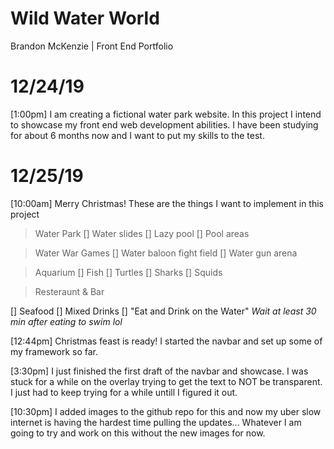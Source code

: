 # Wild Water World
Brandon McKenzie | Front End Portfolio

# 12/24/19
[1:00pm]
I am creating a fictional water park website.
In this project I intend to showcase my front end web development abilities. 
I have been studying for about 6 months now and I want to put my skills to the test.

# 12/25/19
[10:00am] Merry Christmas!
These are the things I want to implement in this project

> Water Park 
[] Water slides
[] Lazy pool
[] Pool areas

> Water War Games
[] Water baloon fight field
[] Water gun arena

> Aquarium
[] Fish
[] Turtles
[] Sharks
[] Squids

> Resteraunt & Bar

[] Seafood
[] Mixed Drinks
[] "Eat and Drink on the Water" *Wait at least 30 min after eating to swim lol*

[12:44pm]
Christmas feast is ready! I started the navbar and set up some of my framework so far.

[3:30pm]
I just finished the first draft of the navbar and showcase. I was stuck for a while on the overlay trying to get the text to NOT be transparent. I just had to keep trying for a while untill I figured it out. 

[10:30pm]
I added images to the github repo for this and now my uber slow internet is having the hardest time pulling the updates... Whatever I am going to try and work on this without the new images for now.